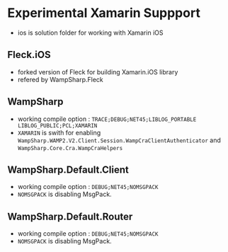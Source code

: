 # Experimental Xamarin Suppport

- ios is solution folder for working with Xamarin iOS

## Fleck.iOS

- forked version of Fleck for building Xamarin.iOS library
- refered by WampSharp.Fleck

## WampSharp

- working compile option : `TRACE;DEBUG;NET45;LIBLOG_PORTABLE LIBLOG_PUBLIC;PCL;XAMARIN` 
- `XAMARIN` is swith for enabling `WampSharp.WAMP2.V2.Client.Session.WampCraClientAuthenticator` 
  and `WampSharp.Core.Cra.WampCraHelpers`


## WampSharp.Default.Client

- working compile option :  `DEBUG;NET45;NOMSGPACK`
- `NOMSGPACK` is disabling MsgPack.


## WampSharp.Default.Router

- working compile option :  `DEBUG;NET45;NOMSGPACK`
- `NOMSGPACK` is disabling MsgPack.
